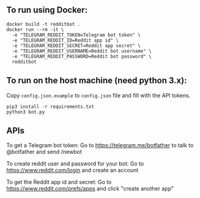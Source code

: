 To run using Docker:
---

    docker build -t redditbot .
    docker run --rm -it \
      -e "TELEGRAM_REDDIT_TOKEN=Telegram bot token" \
      -e "TELEGRAM_REDDIT_ID=Reddit app id" \
      -e "TELEGRAM_REDDIT_SECRET=Reddit app secret" \
      -e "TELEGRAM_REDDIT_USERNAME=Reddit bot username" \
      -e "TELEGRAM_REDDIT_PASSWORD=Reddit bot password" \
      redditbot

To run on the host machine (need python 3.x):
---

Copy `config.json.example` to `config.json` file and fill with the API tokens.

    pip3 install -r requirements.txt
    python3 bot.py

APIs
---

To get a Telegram bot token:
  Go to https://telegram.me/botfather to talk to @botfather and send /newbot

To create reddit user and password for your bot:
  Go to https://www.reddit.com/login and create an account

To get the Reddit app id and secret:
  Go to https://www.reddit.com/prefs/apps and click "create another app"
